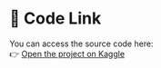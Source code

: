 # 🔗 Code Link

You can access the source code here:  
👉 [Open the project on Kaggle](https://www.kaggle.com/code/kodaria/ml2025-homework-10-diffusion/notebook?scriptVersionId=267248560)
